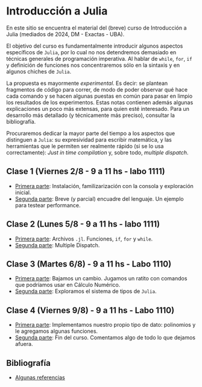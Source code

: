 # Introducción a Julia

En este sitio se encuentra el material del (breve) curso de Introducción a Julia (mediados de 2024, DM - Exactas - UBA).

El objetivo del curso es fundamentalmente introducir algunos aspectos específicos de `Julia`, por lo cual no nos detendremos demasiado en técnicas generales de programación imperativa. Al hablar de `while`, `for`, `if` y definición de funciones nos concentraremos sólo en la sintaxis y en algunos chiches de `Julia`. 

La propuesta es mayormente _experimental_. Es decir: se plantean fragmentos de código para correr, de modo de poder observar qué hace cada comando y se hacen algunas puestas en común para pasar en limpio los resultados de los experimentos. Estas notas contienen además algunas explicaciones un poco más extensas, para quien esté interesado. Para un desarrollo más detallado (y técnicamente más preciso), consultar la bibliografía.
  
Procuraremos dedicar la mayor parte del tiempo a los aspectos que distinguen a `Julia`: su expresividad para escribir matemática, y las herramientas que le permiten ser realmente rápido (si se lo usa correctamente): _Just in time compilation_ y, sobre todo, _multiple dispatch_.

## Clase 1 (Viernes 2/8 - 9 a 11 hs - labo 1111)

+ [Primera parte](https://iojea.github.io/curso-julia/clase-1/clase-1-1): Instalación, familizarización con la consola y exploración inicial.
+ [Segunda parte](https://iojea.github.io/curso-julia/clase-1/clase-1-2): Breve (y parcial) encuadre del lenguaje. Un ejemplo para testear performance. 

## Clase 2 (Lunes 5/8 - 9 a 11 hs - labo 1111)

+ [Primera parte](https://iojea.github.io/curso-julia/clase-2/clase-2-1): Archivos `.jl`. Funciones, `if`, `for` y `while`.
+ [Segunda parte](https://iojea.github.io/curso-julia/clase-2/clase-2-2): Multiple Dispatch.


## Clase 3 (Martes 6/8) - 9 a 11 hs - Labo 1110)

+ [Primera parte](https://iojea.github.io/curso-julia/clase-3/clase-3-1): Bajamos un cambio. Jugamos un ratito con comandos que podríamos usar en Cálculo Numérico. 
+ [Segunda parte](https://iojea.github.io/curso-julia/clase-3/clase-3-2): Exploramos el sistema de tipos de `Julia`.


## Clase 4 (Viernes 9/8) - 9 a 11 hs - Labo 1110)

+ [Primera parte](https://iojea.github.io/curso-julia/clase-4/clase-4-1): Implementamos nuestro propio tipo de dato: polinomios y le agregamos algunas funciones. 
+ [Segunda parte](https://iojea.github.io/curso-julia/clase-4/clase-4-2): Fin del curso. Comentamos algo de todo lo que dejamos afuera.

## Bibliografía

+ [Algunas referencias](https://iojea.github.io/curso-julia/biblio)
